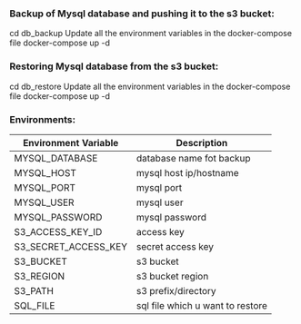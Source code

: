 ### Backup of Mysql database and pushing it to the s3 bucket:
cd db_backup
Update all the environment variables in the docker-compose file
docker-compose up -d

### Restoring Mysql database from the s3 bucket:
cd db_restore
Update all the environment variables in the docker-compose file
docker-compose up -d

### Environments:

| Environment Variable     | Description      | 
| ------------- | ------------- | 
| MYSQL_DATABASE          | database name fot backup         |
| MYSQL_HOST           | mysql host ip/hostname         |
| MYSQL_PORT          | mysql port         |
| MYSQL_USER           | mysql user         |
| MYSQL_PASSWORD          | mysql password         |
| S3_ACCESS_KEY_ID           | access key         |
| S3_SECRET_ACCESS_KEY          | secret access key         |
| S3_BUCKET           | s3 bucket|
| S3_REGION          | s3 bucket region         |
| S3_PATH           | s3 prefix/directory         |
| SQL_FILE          | sql file which u want to restore         |


